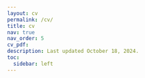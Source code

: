 ```yaml
---
layout: cv
permalink: /cv/
title: cv
nav: true
nav_order: 5
cv_pdf:
description: Last updated October 18, 2024.
toc:
  sidebar: left
---
```


